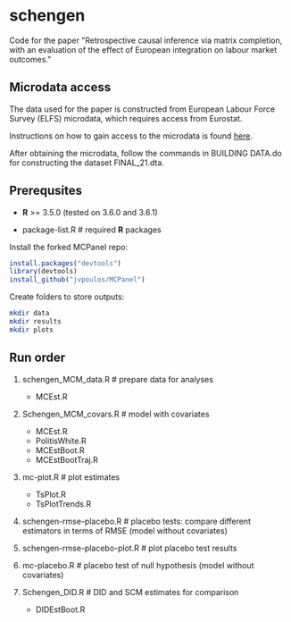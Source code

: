 # schengen
Code for the paper "Retrospective causal inference via matrix completion, with an evaluation of the effect of European integration on labour market outcomes."

Microdata access
------

The data used for the paper is constructed from European Labour Force Survey (ELFS) microdata, which requires access from Eurostat. 

Instructions on how to gain access to the microdata is found [here](https://ec.europa.eu/eurostat/web/microdata/european-union-labour-force-survey).

After obtaining the microdata, follow the commands in BUILDING DATA.do for constructing the dataset FINAL_21.dta.

Prerequsites
------

* **R** >= 3.5.0 (tested on 3.6.0 and 3.6.1)

* package-list.R # required **R** packages

Install the forked MCPanel repo:
```R
install.packages("devtools")
library(devtools) 
install_github("jvpoulos/MCPanel")
```

Create folders to store outputs:

```bash
mkdir data
mkdir results
mkdir plots
```

Run order
------

1. schengen_MCM_data.R # prepare data for analyses
	* MCEst.R

2. Schengen_MCM_covars.R # model with covariates 
	* MCEst.R
	* PolitisWhite.R
	* MCEstBoot.R
	* MCEstBootTraj.R

3. mc-plot.R # plot estimates
	* TsPlot.R
	* TsPlotTrends.R

4. schengen-rmse-placebo.R # placebo tests: compare different estimators in terms of RMSE (model without covariates)
5. schengen-rmse-placebo-plot.R  # plot placebo test results

6. mc-placebo.R # placebo test of null hypothesis (model without covariates)

7. Schengen_DID.R # DID and SCM estimates for comparison 
	* DIDEstBoot.R